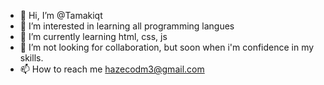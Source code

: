 - 👋 Hi, I’m @Tamakiqt
- 👀 I’m interested in learning all programming langues
- 🌱 I’m currently learning html, css, js
- 💞️ I’m not looking for collaboration, but soon when i'm confidence in my skills.
- 📫 How to reach me hazecodm3@gmail.com

<!---
Tamakiqt/Tamakiqt is a ✨ special ✨ repository because its `README.md` (this file) appears on your GitHub profile.
You can click the Preview link to take a look at your changes.
--->

